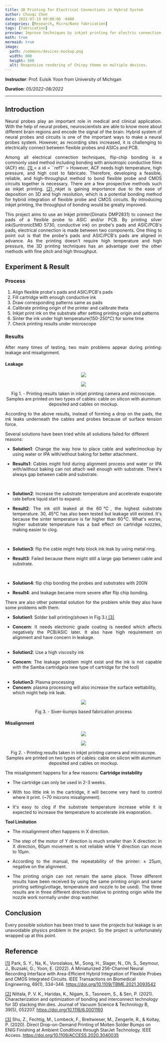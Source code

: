 ```yaml
---
title: 3D Printing for Electrical Connections in Hybrid System
author: Chuoqi Chen
date: 2022-07-19 09:00:00 -0400
categories: [Research, Micro/Nano fabrication]
tags: [fabrication]
preview: Improve techniques by inkjet printing for electric connection between flexible probes and ASIC/PCB for neural probes fabrication process.
math: true
mermaid: true
image:
  path: /commons/devices-mockup.png
  width: 800
  height: 500
  alt: Responsive rendering of Chirpy theme on multiple devices.
---
```


<!-- <p align="justify">
Improve techniques by inkjet printing for electric connection between flexible probes and ASIC/PCB for neural probes fabrication process. </p>

--- -->

**Instructor**: Prof. Euisik Yoon from University of Michigan

**Duration**: *05/2022-08/2022*

---
## Introduction
<p align="justify"> 
Neural probes play an important role in medical and clinical application. With the help of neural probes, neuroscientists are able to know more about different brain regions and encode the signal of the brain. Hybrid system of neural probes and circuits is one of the important ways to make a neural probes system. However, as recording sites increased, it is challenging to electrically connect between flexible probes and ASICs and PCB. </p>

<p align="justify">
Among all electrical connection techniques, flip-chip bonding is a commonly used method including bonding with anisotropic conductive films (ACF) etc. <a href = "#reference"> [1] </a> <a id = "ref1"></a> </a > < a id = ``ref1'' > </a > However, ACF needs high temperature, high pressure, and high cost to fabricate. Therefore, developing a feasible, reliable, and high-throughput method to bond flexible probe and CMOS circuits together is necessary. There are a few prospective methods such as inkjet printing. <a href = "#reference"> [2] </a> <a id = "ref2"></a> <a id = "ref3"></a> nkjet is gaining importance due to the ease of deposition on 3D and high resolution, which is a potential bonding method for hybrid integration of flexible probe and CMOS circuits.  By introducing inkjet printing, the throughput of bonding would be greatly improved. </p>

<p align="justify"> 
This project aims to use an Inkjet printer(Dimatix DMP2831) to connect the pads of a flexible probe to ASIC and/or PCB. By printing silver ink(SuntronicEMD 5730, conductive ink) on probe's pads and ASIC/PCB's pads, electrical connection is made between two components. One thing to point out is that the probe's pads and ASIC/PCB's pads are aligned in advance. As the printing doesn't require high temperature and high pressure, the 3D printing techniques has an advantage over the other methods with fine pitch and high throughput.</p>

## Experiment & Result
### Process
<ol>
  <li> Align flexible probe's pads and ASIC/PCB's pads </li>
  <li> Fill cartridge with enough conductive ink</li>
  <li> Draw corresponding patterns same as pads </li>
  <li> Calibrate printing origin of the printer and calibrate theta</li>
  <li> Inkjet print ink on the substrate after setting printing origin and patterns</li>
  <li> Sinter the ink under high temperature(150-250℃) for some time</li>
  <li> Check printing results under microscope</li>
</ol>

### Results
<p align="justify"> 
After many times of testing, two main problems appear during printing: leakage and misalignment.</p>

#### Leakage
<p align = "center">
  <img src = "/assets/img/post/2022-07-19-inkjet/1.1-leakage.png">
</p>
<p align = "center">
  <img src = "/assets/img/post/2022-07-19-inkjet/1.1-leakage2.png">
</p>
<p align = "center">
  Fig 1. - Printing results taken in inkjet printing camera and microscope. Samples are printed on two types of cables: cable on silicon with aluminum deposited and cables on mockup. 
</p>

<p align="justify"> 
According to the above results, instead of forming a drop on the pads, the ink leaks underneath the cables and probes because of surface tension force.</p>

Several solutions have been tried while all solutions failed for different reasons:
<ul>
  <li> <p align="justify"> <b>Solution1</b>: Change the way how to place cable and wafer/mockup by using water or IPA with/without baking for better attachment.</p></li>
  <li> <p align="justify"> <b>Results1</b>: Cables might fold during alignment process and water or IPA with/without baking can not attach well enough with substrate. There's always gap between cable and substrate.</p></li>
  <br>
  <li> <p align="justify"><b>Solution2</b>: Increase the substrate temperature and accelerate evaporate rate before liquid start to expand.</p> </li>
  <li> <p align="justify"><b>Result2</b>: The ink still leaked at the 60℃, the highest substrate temperature. 30, 45℃ has also been tested but leakage still existed. It's because the sinter temperature is far higher than 60℃. What's worse, higher substrate temperature has a bad effect on cartridge nozzles, making easier to clog. </p> </li>
  <br>
  <li><p align="justify"><b>Solution3</b>: flip the cable might help block ink leak by using metal ring.</p></li>
  <li><p align="justify"><b>Result3</b>: Failed because there might still a large gap between cable and substrate. </p></li>
  <br>
  <li><p align="justify"><b>Solution4</b>: flip chip bonding the probes and substrates with 200N</p></li>
  <li><p align="justify"><b>Result4</b>: and leakage became more severe after flip chip bonding. </p></li>
</ul>

<p align="justify">
There are also other potential solution for the problem while they also have some problems with them.</p>

<ul>
  <li><b>Solution1</b>: Solder ball printing(shown in Fig 3.)<a href = "#reference"> [3] </a> <a id = "ref3"></a> </li>
  <li><p align="justify"><b>Concern</b>: It needs electronic grade coating is needed which affects negatively the PCB/ASIC later. It also have high requirement on alignment and have concern in leakage.</p></li>
  <br>
  <li><b>Solution2</b>: Use a high viscosity ink  </li>
  <li><p align="justify"><b>Concern</b>: The leakage problem might exist and the ink is not capable with the Samba cartridge(a new type of cartridge for the tool) </p></li>
  <br>
  <li><b>Solution3</b>: Plasma processing</li>
  <li><b>Concern</b>: plasma processing will also increase the surface wettability, which might help ink leak.</li>
</ul>

<p align = "center">
  <img src = "/assets/img/post/2022-07-19-inkjet/1.3-Improve_fab_2.png">
</p>
<p align = "center">
  Fig 3. - Siver-bumps based fabrication process
</p>

#### Misalignment
<p align = "center">
  <img src = "/assets/img/post/2022-07-19-inkjet/1.2-mismatch.png">
</p>
<p align = "center">
  <img src = "/assets/img/post/2022-07-19-inkjet/1.2-mismatch2.png">
</p>
<p align = "center">
  Fig 2. - Printing results taken in inkjet printing camera and microscope. Samples are printed on two types of cables: cable on silicon with aluminum deposited and cables on mockup. 
</p>

The misalignment happens for a few reasons:
**Cartridge instability**
<ul>
  <li>The cartridge can only be used in 2-3 weeks. </li>
  <li><p align="justify">With too little ink in the cartridge, it will become very hard to control where it print. (~70 microns misalignment).</p></li>
  <li><p align="justify">It's easy to clog if the substrate temperature increase while it is expected to increase the temperature to accelerate ink evaporation.</p></li>
</ul>

**Tool Limitation**
<ul>
  <li> The misalignment often happens in X direction.</li>
  <li> <p align="justify">The step of the motor of Y direction is much smaller than X direction: In X direction, 60μm movement is not reliable while Y direction can move to 10μm.</p></li>
  <li> <p align="justify">According to the manual, the repeatability of the printer: ± 25μm, negative on the alignment.</p></li>
  <li><p align="justify"> The printing origin can not remain the same place. Three different results have been received by using the same printing origin and same printing setting(voltage, temperature and nozzle to be used). The three results are in three different direction relative to printing origin while the nozzle work normally under drop watcher.</p></li>
</ul>

## Conclusion
<p align="justify">
Every possible solution has been tried to save the projects but leakage is an unavoidable physics problem in the project.  So the project is unfortunately wrapped up at this point.</p>

## Reference

[[1]](#ref1)  Park, S. Y., Na, K., Voroslakos, M., Song, H., Slager, N., Oh, S., Seymour, J., Buzsaki, G.; Yoon, E. (2022). A Miniaturized 256-Channel Neural Recording Interface with Area-Efficient Hybrid Integration of Flexible Probes and CMOS Integrated Circuits. IEEE Transactions on Biomedical Engineering, 69(1), 334–346. https://doi.org/10.1109/TBME.2021.3093542

[[2]](#ref2)  Nittala, P. V. K., Haridas, K., Nigam, S., Tasneem, S., & Sen, P. (2021). Characterization and optimization of bonding and interconnect technology for 3D stacking thin dies. Journal of Vacuum Science & Technology B, 39(5), 052207. https://doi.org/10.1116/6.0001160

[[3]](#ref3)  Shu, Z., Fechtig, M., Lombeck, F., Breitwieser, M., Zengerle, R., & Koltay, P. (2020). Direct Drop-on-Demand Printing of Molten Solder Bumps on ENIG Finishing at Ambient Conditions through StarJet Technology. IEEE Access. https://doi.org/10.1109/ACCESS.2020.3040035